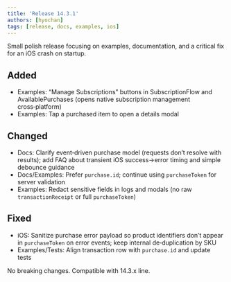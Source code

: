 ```yaml
---
title: 'Release 14.3.1'
authors: [hyochan]
tags: [release, docs, examples, ios]
---
```


Small polish release focusing on examples, documentation, and a critical fix for an iOS crash on startup.

## Added

- Examples: “Manage Subscriptions” buttons in SubscriptionFlow and AvailablePurchases (opens native subscription management cross‑platform)
- Examples: Tap a purchased item to open a details modal

## Changed

- Docs: Clarify event‑driven purchase model (requests don’t resolve with results); add FAQ about transient iOS success→error timing and simple debounce guidance
- Docs/Examples: Prefer `purchase.id`; continue using `purchaseToken` for server validation
- Examples: Redact sensitive fields in logs and modals (no raw `transactionReceipt` or full `purchaseToken`)

## Fixed

- iOS: Sanitize purchase error payload so product identifiers don’t appear in `purchaseToken` on error events; keep internal de‑duplication by SKU
- Examples/Tests: Align transaction row with `purchase.id` and update tests

No breaking changes. Compatible with 14.3.x line.

